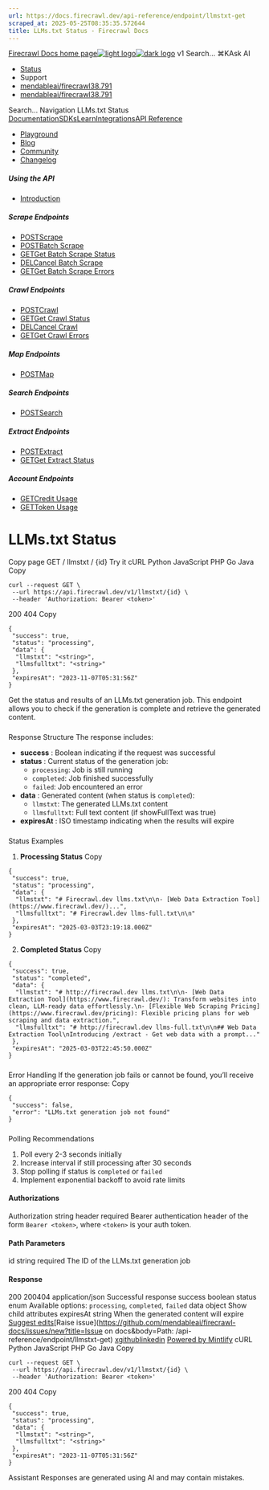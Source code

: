 ```yaml
---
url: https://docs.firecrawl.dev/api-reference/endpoint/llmstxt-get
scraped_at: 2025-05-25T08:35:35.572644
title: LLMs.txt Status - Firecrawl Docs
---
```


[Firecrawl Docs home page![light logo](https://mintlify.s3.us-west-1.amazonaws.com/firecrawl/logo/logo.png)![dark logo](https://mintlify.s3.us-west-1.amazonaws.com/firecrawl/logo/logo-dark.png)](https://firecrawl.dev)
v1
Search...
⌘KAsk AI
  * [Status](https://firecrawl.betteruptime.com)
  * Support
  * [mendableai/firecrawl38.791](https://github.com/mendableai/firecrawl)
  * [mendableai/firecrawl38.791](https://github.com/mendableai/firecrawl)


Search...
Navigation
LLMs.txt Status
[Documentation](https://docs.firecrawl.dev/introduction)[SDKs](https://docs.firecrawl.dev/sdks/overview)[Learn](https://www.firecrawl.dev/blog/category/tutorials)[Integrations](https://www.firecrawl.dev/app)[API Reference](https://docs.firecrawl.dev/api-reference/introduction)
* [Playground](https://firecrawl.dev/playground)
* [Blog](https://firecrawl.dev/blog)
* [Community](https://discord.gg/gSmWdAkdwd)
* [Changelog](https://firecrawl.dev/changelog)
##### Using the API
  * [Introduction](https://docs.firecrawl.dev/api-reference/introduction)


##### Scrape Endpoints
  * [POSTScrape](https://docs.firecrawl.dev/api-reference/endpoint/scrape)
  * [POSTBatch Scrape](https://docs.firecrawl.dev/api-reference/endpoint/batch-scrape)
  * [GETGet Batch Scrape Status](https://docs.firecrawl.dev/api-reference/endpoint/batch-scrape-get)
  * [DELCancel Batch Scrape](https://docs.firecrawl.dev/api-reference/endpoint/batch-scrape-delete)
  * [GETGet Batch Scrape Errors](https://docs.firecrawl.dev/api-reference/endpoint/batch-scrape-get-errors)


##### Crawl Endpoints
  * [POSTCrawl](https://docs.firecrawl.dev/api-reference/endpoint/crawl-post)
  * [GETGet Crawl Status](https://docs.firecrawl.dev/api-reference/endpoint/crawl-get)
  * [DELCancel Crawl](https://docs.firecrawl.dev/api-reference/endpoint/crawl-delete)
  * [GETGet Crawl Errors](https://docs.firecrawl.dev/api-reference/endpoint/crawl-get-errors)


##### Map Endpoints
  * [POSTMap](https://docs.firecrawl.dev/api-reference/endpoint/map)


##### Search Endpoints
  * [POSTSearch](https://docs.firecrawl.dev/api-reference/endpoint/search)


##### Extract Endpoints
  * [POSTExtract](https://docs.firecrawl.dev/api-reference/endpoint/extract)
  * [GETGet Extract Status](https://docs.firecrawl.dev/api-reference/endpoint/extract-get)


##### Account Endpoints
  * [GETCredit Usage](https://docs.firecrawl.dev/api-reference/endpoint/credit-usage)
  * [GETToken Usage](https://docs.firecrawl.dev/api-reference/endpoint/token-usage)


# LLMs.txt Status
Copy page
GET
/
llmstxt
/
{id}
Try it
cURL
Python
JavaScript
PHP
Go
Java
Copy
```
curl --request GET \
 --url https://api.firecrawl.dev/v1/llmstxt/{id} \
 --header 'Authorization: Bearer <token>'
```

200
404
Copy
```
{
 "success": true,
 "status": "processing",
 "data": {
  "llmstxt": "<string>",
  "llmsfulltxt": "<string>"
 },
 "expiresAt": "2023-11-07T05:31:56Z"
}
```

Get the status and results of an LLMs.txt generation job. This endpoint allows you to check if the generation is complete and retrieve the generated content.
### 
[​](https://docs.firecrawl.dev/api-reference/endpoint/llmstxt-get#response-structure)
Response Structure
The response includes:
  * **success** : Boolean indicating if the request was successful
  * **status** : Current status of the generation job:
    * `processing`: Job is still running
    * `completed`: Job finished successfully
    * `failed`: Job encountered an error
  * **data** : Generated content (when status is `completed`):
    * `llmstxt`: The generated LLMs.txt content
    * `llmsfulltxt`: Full text content (if showFullText was true)
  * **expiresAt** : ISO timestamp indicating when the results will expire


### 
[​](https://docs.firecrawl.dev/api-reference/endpoint/llmstxt-get#status-examples)
Status Examples
  1. **Processing Status**
Copy
```
{
 "success": true,
 "status": "processing",
 "data": {
  "llmstxt": "# Firecrawl.dev llms.txt\n\n- [Web Data Extraction Tool](https://www.firecrawl.dev/)...",
  "llmsfulltxt": "# Firecrawl.dev llms-full.txt\n\n"
 },
 "expiresAt": "2025-03-03T23:19:18.000Z"
}

```

  2. **Completed Status**
Copy
```
{
 "success": true,
 "status": "completed",
 "data": {
  "llmstxt": "# http://firecrawl.dev llms.txt\n\n- [Web Data Extraction Tool](https://www.firecrawl.dev/): Transform websites into clean, LLM-ready data effortlessly.\n- [Flexible Web Scraping Pricing](https://www.firecrawl.dev/pricing): Flexible pricing plans for web scraping and data extraction.",
  "llmsfulltxt": "# http://firecrawl.dev llms-full.txt\n\n## Web Data Extraction Tool\nIntroducing /extract - Get web data with a prompt..."
 },
 "expiresAt": "2025-03-03T22:45:50.000Z"
}

```



### 
[​](https://docs.firecrawl.dev/api-reference/endpoint/llmstxt-get#error-handling)
Error Handling
If the generation job fails or cannot be found, you’ll receive an appropriate error response:
Copy
```
{
 "success": false,
 "error": "LLMs.txt generation job not found"
}

```

### 
[​](https://docs.firecrawl.dev/api-reference/endpoint/llmstxt-get#polling-recommendations)
Polling Recommendations
  1. Poll every 2-3 seconds initially
  2. Increase interval if still processing after 30 seconds
  3. Stop polling if status is `completed` or `failed`
  4. Implement exponential backoff to avoid rate limits


#### Authorizations
[​](https://docs.firecrawl.dev/api-reference/endpoint/llmstxt-get#authorization-authorization)
Authorization
string
header
required
Bearer authentication header of the form `Bearer <token>`, where `<token>` is your auth token.
#### Path Parameters
[​](https://docs.firecrawl.dev/api-reference/endpoint/llmstxt-get#parameter-id)
id
string
required
The ID of the LLMs.txt generation job
#### Response
200
200404
application/json
Successful response
[​](https://docs.firecrawl.dev/api-reference/endpoint/llmstxt-get#response-success)
success
boolean
[​](https://docs.firecrawl.dev/api-reference/endpoint/llmstxt-get#response-status)
status
enum<string>
Available options: 
`processing`, 
`completed`, 
`failed`
[​](https://docs.firecrawl.dev/api-reference/endpoint/llmstxt-get#response-data)
data
object
Show child attributes
[​](https://docs.firecrawl.dev/api-reference/endpoint/llmstxt-get#response-expires-at)
expiresAt
string
When the generated content will expire
[Suggest edits](https://github.com/mendableai/firecrawl-docs/edit/main/api-reference/endpoint/llmstxt-get.mdx)[Raise issue](https://github.com/mendableai/firecrawl-docs/issues/new?title=Issue on docs&body=Path: /api-reference/endpoint/llmstxt-get)
[x](https://x.com/firecrawl_dev)[github](https://github.com/mendableai/firecrawl)[linkedin](https://www.linkedin.com/company/firecrawl)
[Powered by Mintlify](https://mintlify.com/preview-request?utm_campaign=poweredBy&utm_medium=referral&utm_source=docs.firecrawl.dev)
cURL
Python
JavaScript
PHP
Go
Java
Copy
```
curl --request GET \
 --url https://api.firecrawl.dev/v1/llmstxt/{id} \
 --header 'Authorization: Bearer <token>'
```

200
404
Copy
```
{
 "success": true,
 "status": "processing",
 "data": {
  "llmstxt": "<string>",
  "llmsfulltxt": "<string>"
 },
 "expiresAt": "2023-11-07T05:31:56Z"
}
```

Assistant
Responses are generated using AI and may contain mistakes.

